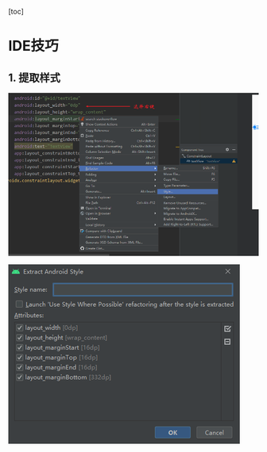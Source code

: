 [toc]

# IDE技巧

## 1. 提取样式

![image-20200718112705738](images/Android%20Studio%E4%BD%BF%E7%94%A8%E6%8A%80%E5%B7%A7/image-20200718112705738.png)

![image-20200718112818773](images/Android%20Studio%E4%BD%BF%E7%94%A8%E6%8A%80%E5%B7%A7/image-20200718112818773.png)